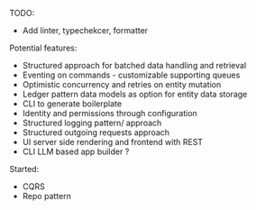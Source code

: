 TODO:
- Add linter, typechekcer, formatter

Potential features:
- Structured approach for batched data handling and retrieval
- Eventing on commands - customizable supporting queues
- Optimistic concurrency and retries on entity mutation
- Ledger pattern data models as option for entity data storage
- CLI to generate boilerplate
- Identity and permissions through configuration
- Structured logging pattern/ approach
- Structured outgoing requests approach
- UI server side rendering and frontend with REST
- CLI LLM based app builder ?

Started:
- CQRS
- Repo pattern
